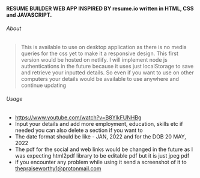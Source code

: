 #### RESUME BUILDER WEB APP INSPIRED BY resume.io written in HTML, CSS and JAVASCRIPT.

###### About

> This is available to use on desktop application as there is no media queries for the css yet to make it a responsive design.
> This first version would be hosted on netlify.
> I will implement node js authentications in the future because it uses just localStorage to save and retrieve your inputted details.
> So even if you want to use on other computers your details would be available to use anywhere and continue updating

###### Usage

- https://www.youtube.com/watch?v=B8YlkFUNHBg
- Input your details and add more employment, education, skills etc if needed you can also delete a section if you want to
- The date format should be like - JAN, 2022 and for the DOB 20 MAY, 2022
- The pdf for the social and web links would be changed in the future as I was expecting html2pdf library to be editable pdf but it is just jpeg pdf
- if you encounter any problem while using it send a screenshot of it to thepraiseworthy1@protonmail.com
